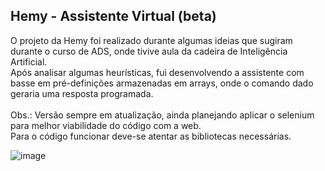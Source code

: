 ## Hemy - Assistente Virtual (beta)
O projeto da Hemy foi realizado durante algumas ideias que sugiram durante o curso de ADS, onde tivive aula da cadeira de Inteligência Artificial. </br>
Após analisar algumas heurísticas, fui desenvolvendo a assistente com basse em pré-definições armazenadas em arrays, onde o comando dado geraria uma resposta programada.</br></br>
Obs.: Versão sempre em atualização, ainda planejando aplicar o selenium para melhor viabilidade do código com a web.
</br>
Para o código funcionar deve-se atentar as bibliotecas necessárias. </br>

![image](https://github.com/JonaThFelix/HemyIA/assets/123984244/2346e59f-17a4-4a7f-ac57-695253c532ba)

